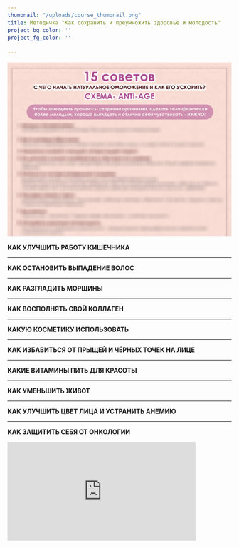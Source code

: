 ```yaml
---
thumbnail: "/uploads/course_thumbnail.png"
title: Методичка "Как сохранить и преумножить здоровье и молодость"
project_bg_color: ''
project_fg_color: ''

---
```

![](/uploads/15-anti-age-pdf-1-1.png)

**КАК УЛУЧШИТЬ РАБОТУ КИШЕЧНИКА**

***

**КАК ОСТАНОВИТЬ ВЫПАДЕНИЕ ВОЛОС**

***

**КАК РАЗГЛАДИТЬ МОРЩИНЫ**

***

**КАК ВОСПОЛНЯТЬ СВОЙ КОЛЛАГЕН**

***

**КАКУЮ КОСМЕТИКУ ИСПОЛЬЗОВАТЬ**

***

**КАК ИЗБАВИТЬСЯ ОТ ПРЫЩЕЙ И ЧЁРНЫХ ТОЧЕК НА ЛИЦЕ**

***

**КАКИЕ ВИТАМИНЫ ПИТЬ ДЛЯ КРАСОТЫ**

***

**КАК УМЕНЬШИТЬ ЖИВОТ**

***

**КАК УЛУЧШИТЬ ЦВЕТ ЛИЦА И УСТРАНИТЬ АНЕМИЮ**

***

**КАК ЗАЩИТИТЬ СЕБЯ ОТ ОНКОЛОГИИ**

<iframe src="https://promo-money.ru/quickpay/shop-widget?writer=seller&targets=%D0%9C%D0%B5%D1%82%D0%BE%D0%B4%D0%B8%D1%87%D0%BA%D0%B0%20%22%D0%9A%D0%B0%D0%BA%20%D1%81%D0%BE%D1%85%D1%80%D0%B0%D0%BD%D0%B8%D1%82%D1%8C%20%D0%BC%D0%BE%D0%BB%D0%BE%D0%B4%D0%BE%D1%81%D1%82%D1%8C%22&targets-hint=&default-sum=390&button-text=12&payment-type-choice=on&fio=on&phone=on&hint=&successURL=https%3A%2F%2Fdocs.google.com%2Fdocument%2Fd%2F1CwVQ7PvI1BoS_Ux7f6hAOqP-4ADcLziWlo2A7n-XzvA%2Fedit%3Fusp%3Dsharing&quickpay=shop&account=410016189735528" width="423" style="max-width:100%"  height="222" frameborder="0" allowtransparency="true" scrolling="no"></iframe>